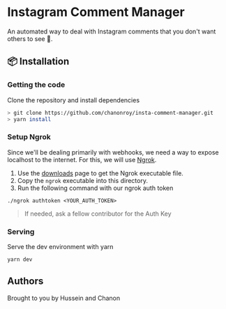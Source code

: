 # Instagram Comment Manager

An automated way to deal with Instagram comments that you don't want others to see :eyes:.

## :package: Installation

### Getting the code
Clone the repository and install dependencies
```sh
> git clone https://github.com/chanonroy/insta-comment-manager.git
> yarn install
```

### Setup Ngrok

Since we'll be dealing primarily with webhooks, we need a way to expose localhost to the internet. For this, we will use [Ngrok](https://ngrok.com/).

1. Use the [downloads](https://ngrok.com/download) page to get the Ngrok executable file. 
2. Copy the `ngrok` executable into this directory. 
3. Run the following command with our ngrok auth token

```
./ngrok authtoken <YOUR_AUTH_TOKEN>
```

> If needed, ask a fellow contributor for the Auth Key

### Serving 
Serve the dev environment with yarn
```sh
yarn dev
```

## Authors
Brought to you by Hussein and Chanon
